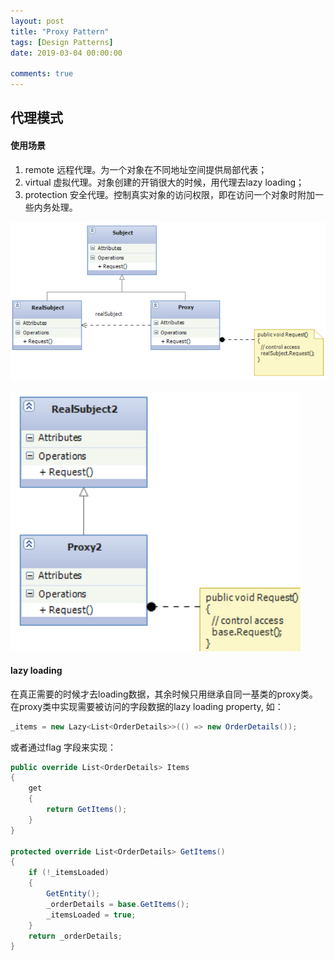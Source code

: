 ```yaml
---
layout: post
title: "Proxy Pattern"
tags: [Design Patterns]
date: 2019-03-04 00:00:00

comments: true
---  
```


## 代理模式  

#### 使用场景  

1. remote 远程代理。为一个对象在不同地址空间提供局部代表；
2. virtual 虚拟代理。对象创建的开销很大的时候，用代理去lazy loading；
3. protection 安全代理。控制真实对象的访问权限，即在访问一个对象时附加一些内务处理。

![proxy](/assets/gallery/proxy.png)   

![proxy2](/assets/gallery/proxy2.png)  

#### lazy loading  

在真正需要的时候才去loading数据，其余时候只用继承自同一基类的proxy类。在proxy类中实现需要被访问的字段数据的lazy loading property, 如：

```C#
_items = new Lazy<List<OrderDetails>>(() => new OrderDetails());
```

或者通过flag 字段来实现：  

```C#
public override List<OrderDetails> Items
{
    get
    {
        return GetItems();
    }
}

protected override List<OrderDetails> GetItems()
{
    if (!_itemsLoaded)
    {
        GetEntity();
        _orderDetails = base.GetItems();
        _itemsLoaded = true;
    }
    return _orderDetails;
}
```

